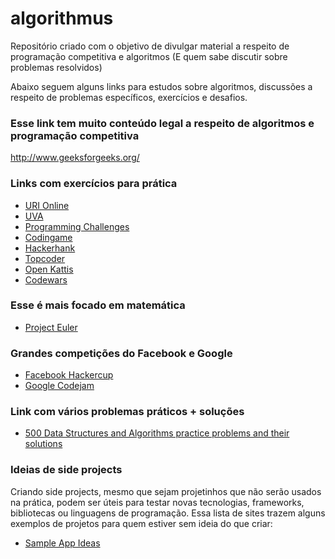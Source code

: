 # algorithmus
Repositório criado com o objetivo de divulgar material a respeito de programação competitiva e algoritmos
(E quem sabe discutir sobre problemas resolvidos)

Abaixo seguem alguns links para estudos sobre algoritmos, discussões a respeito de problemas específicos, exercícios e desafios.

### Esse link tem muito conteúdo legal a respeito de algoritmos e programação competitiva
http://www.geeksforgeeks.org/

### Links com exercícios para prática
- [URI Online](https://www.urionlinejudge.com.br/judge/en/login)
- [UVA](https://uva.onlinejudge.org/)
- [Programming Challenges](http://www.programming-challenges.com/pg.php?page=index)
- [Codingame](https://www.codingame.com/)
- [Hackerhank](https://www.hackerrank.com/domains/ai/introduction)
- [Topcoder](https://www.topcoder.com/)
- [Open Kattis](https://open.kattis.com/)
- [Codewars](https://www.codewars.com)

### Esse é mais focado em matemática
- [Project Euler](https://projecteuler.net/)

### Grandes competições do Facebook e Google
- [Facebook Hackercup](https://www.facebook.com/hackercup/past_rounds/742632349177460/)
- [Google Codejam](https://code.google.com/codejam)

### Link com vários problemas práticos + soluções

- [500 Data Structures and Algorithms practice problems and their solutions](https://medium.com/@kingrayhan/500-data-structures-and-algorithms-practice-problems-and-their-solutions-b45a83d803f0)

### Ideias de side projects
Criando side projects, mesmo que sejam projetinhos que não serão usados na prática, podem ser úteis para testar novas tecnologias, frameworks, bibliotecas ou linguagens de programação. Essa lista de sites trazem alguns exemplos de projetos para quem estiver sem ideia do que criar:
- [Sample App Ideas](https://flaviocopes.com/sample-app-ideas/)
